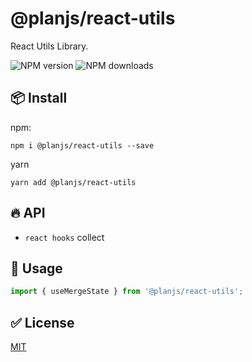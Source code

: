 # @planjs/react-utils
React Utils Library.

![NPM version](https://img.shields.io/npm/v/@planjs/react-utils.svg?style=flat)
![NPM downloads](https://img.shields.io/npm/dm/@planjs/react-utils.svg?style=flat)

## 📦 Install
npm:
```shell
npm i @planjs/react-utils --save
```
yarn
```shell
yarn add @planjs/react-utils
```

## 🔥 API
- `react hooks` collect

## 🔨 Usage

```typescript
import { useMergeState } from '@planjs/react-utils';
```

## ✅ License

[MIT](https://github.com/planjs/react-utils/blob/main/README.md)
